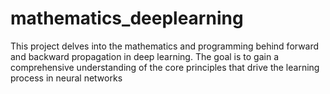 # mathematics_deeplearning
This project delves into the mathematics and programming behind forward and backward propagation in deep learning. The goal is to gain a comprehensive understanding of the core principles that drive the learning process in neural networks

